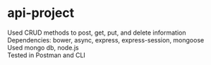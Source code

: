 # api-project
Used CRUD methods to post, get, put, and delete information </br>
Dependencies: bower, async, express, express-session, mongoose </br>
Used mongo db, node.js </br>
Tested in Postman and CLI 

